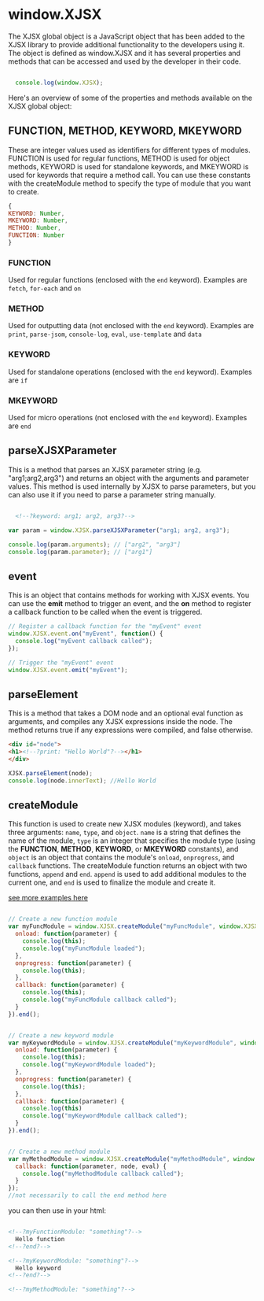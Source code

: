 # window.XJSX
The XJSX global object is a JavaScript object that has been added to the XJSX library to provide additional functionality to the developers using it. The object is defined as window.XJSX and it has several properties and methods that can be accessed and used by the developer in their code.
```javascript

  console.log(window.XJSX);

```

Here's an overview of some of the properties and methods available on the XJSX global object:

## **FUNCTION**, **METHOD**, **KEYWORD**, **MKEYWORD**
These are integer values used as identifiers for different types of modules. FUNCTION is used for regular functions, METHOD is used for object methods, KEYWORD is used for standalone keywords, and MKEYWORD is used for keywords that require a method call. You can use these constants with the createModule method to specify the type of module that you want to create.
```javascript
{
KEYWORD: Number,
MKEYWORD: Number,
METHOD: Number,
FUNCTION: Number 
}
```

### **FUNCTION**
 Used for regular functions (enclosed with the `end` keyword). Examples are `fetch`, `for-each` and `on`

### **METHOD**
 Used for outputting data (not enclosed with the `end` keyword). Examples are `print`, `parse-jsom`, `console-log`, `eval`, `use-template` and `data`

### **KEYWORD**
 Used for standalone operations (enclosed with the `end` keyword). Examples are `if`

### **MKEYWORD**
 Used for micro operations (not enclosed with the `end` keyword). Examples are `end`

## **parseXJSXParameter** 
This is a method that parses an XJSX parameter string (e.g. "arg1;arg2,arg3") and returns an object with the arguments and parameter values. This method is used internally by XJSX to parse parameters, but you can also use it if you need to parse a parameter string manually.
```html

  <!--?keyword: arg1; arg2, arg3?-->

```
```javascript
var param = window.XJSX.parseXJSXParameter("arg1; arg2, arg3");

console.log(param.arguments); // ["arg2", "arg3"]
console.log(param.parameter); // ["arg1"]
```

## **event** 
This is an object that contains methods for working with XJSX events. You can use the **emit** method to trigger an event, and the **on** method to register a callback function to be called when the event is triggered.
```javascript
// Register a callback function for the "myEvent" event
window.XJSX.event.on("myEvent", function() {
  console.log("myEvent callback called");
});

// Trigger the "myEvent" event
window.XJSX.event.emit("myEvent");
```

## **parseElement** 
This is a method that takes a DOM node and an optional eval function as arguments, and compiles any XJSX expressions inside the node. The method returns true if any expressions were compiled, and false otherwise.
```html
<div id="node">
<h1><!--?print: "Hello World"?--></h1>
</div>
```
```javascript
XJSX.parseElement(node);
console.log(node.innerText); //Hello World
```

## **createModule** 
This function is used to create new XJSX modules (keyword), and takes three arguments: `name`, `type`, and `object`. `name` is a string that defines the name of the module, `type` is an integer that specifies the module type (using the **FUNCTION**, **METHOD**, **KEYWORD**, or **MKEYWORD** constants), and `object` is an object that contains the module's `onload`, `onprogress`, and `callback` functions. The createModule function returns an object with two functions, `append` and `end`. `append` is used to add additional modules to the current one, and `end` is used to finalize the module and create it.

[see more examples here](../modules)

```javascript

// Create a new function module
var myFuncModule = window.XJSX.createModule("myFuncModule", window.XJSX.FUNCTION, {
  onload: function(parameter) {
    console.log(this);
    console.log("myFuncModule loaded");
  },
  onprogress: function(parameter) {
    console.log(this);
  },
  callback: function(parameter) {
    console.log(this);
    console.log("myFuncModule callback called");
  }
}).end();


// Create a new keyword module
var myKeywordModule = window.XJSX.createModule("myKeywordModule", window.XJSX.KEYWORD, {
  onload: function(parameter) {
    console.log(this);
    console.log("myKeywordModule loaded");
  },
  onprogress: function(parameter) {
    console.log(this);
  },
  callback: function(parameter) {
    console.log(this)
    console.log("myKeywordModule callback called");
  }
}).end();


// Create a new method module
var myMethodModule = window.XJSX.createModule("myMethodModule", window.XJSX.METHOD, {
  callback: function(parameter, node, eval) {
    console.log("myMethodModule callback called");
  }
});
//not necessarily to call the end method here

```

you can then use in your html:
```html

<!--?myFunctionModule: "something"?-->
  Hello function
<!--?end?-->

<!--?myKeywordModule: "something"?-->
  Hello keyword
<!--?end?-->

<!--?myMethodModule: "something"?-->
```